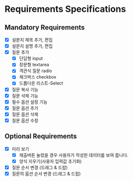 # Requirements Specifications

## Mandatory Requirements

- [x] 설문지 제목 추가, 편집
- [x] 설문지 설명 추가, 편집
- [x] 질문 추가
    - [x] 단답형 input
    - [x] 장문형 textarea
    - [x] 객관식 질문 radio
    - [x] 체크박스 checkbox
    - [x] 드롭다운 리스트-Select
- [x] 질문 복사 기능
- [x] 질문 삭제 기능
- [x] 필수 옵션 설정 기능
- [x] 질문 옵션 추가
- [x] 질문 옵션 삭제
- [x] 질문 옵션 수정

## Optional Requirements

- [x] 미리 보기 
    - [x] 제출버튼 눌렀을 경우 사용자가 작성한 데이터를 보여 줍니다. 
    - [x] 양식 지우기(사용자 입력값 초기화)
- [x] 질문 순서 변경 (드레그 & 드랍) 
- [x] 질문의 옵션 순서 변경 (드레그 & 드랍)
